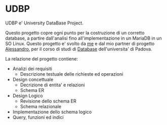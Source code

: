 # UDBP
UDBP e' University DataBase Project.

Questo progetto copre ogni punto per la costruzione di un corretto database, a partire dall'analisi fino all'implementazione in un MariaDB in un SO Linux. Questo progetto e' svolto da [me](https://github.com/ToldoDM) e dal mio partner di progetto [Alessandro](https://github.com/AlessandroCanel), per il corso di studi di [Database](https://didattica.unipd.it/off/2018/LT/SC/SC1167/000ZZ/SCP4065533/N0) dell'universita' di Padova.

La relazione del progetto contiene:
  - Analizi dei requisiti
    - Descrizione testuale delle richieste ed operazioni
  - Design concettuale
    - Decrizione di entita' e relazioni
    - Schema ER
  - Design Logico
    - Revisione dello schema ER
    - Schema relazionale
  - Implementazione dello schema logico
  - Query, funzioni ed indici
